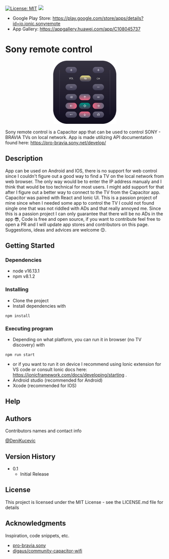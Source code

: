 [![License: MIT](https://img.shields.io/badge/License-MIT-yellow.svg)](https://opensource.org/licenses/MIT)
<a href="https://www.buymeacoffee.com/denikucevic"><img src="https://www.buymeacoffee.com/assets/img/custom_images/orange_img.png" height="20px"></a>

* Google Play Store: https://play.google.com/store/apps/details?id=io.ionic.sonyremote
* App Gallery: https://appgallery.huawei.com/app/C108045737

# Sony remote control

<p align="center">
  <img src="./src/assets/images/remote.png" width="200">
</p>

Sony remote control is a Capacitor app that can be used to control SONY - BRAVIA TVs on local network.
App is made utilizing API documentation found here: https://pro-bravia.sony.net/develop/

## Description

App can be used on Android and IOS, there is no support for web control since I couldn't figure out a good way to find a TV on the local network from web browser. The only way would be to enter the IP address manualy and I think that would be too technical for most users. I might add support for that after I figure out a better way to connect to the TV from the Capacitor app. Capacitor was paired with React and Ionic UI. This is a passion project of mine since when I needed some app to control the TV I could not found single one that was not riddled with ADs and that really annoyed me. Since this is a passion project I can only guarantee that there will be no ADs in the app 😎, Code is free and open source, if you want to contribute feel free to open a PR and I will update app stores and contributors on this page. Suggestions, ideas and advices are welcome 😊.

## Getting Started

### Dependencies

* node v16.13.1
* npm v8.1.2

### Installing

* Clone the project
* Install dependencies with 
```
npm install
```

### Executing program

* Depending on what platform, you can run it in browser (no TV discovery) with
```
npm run start
``` 
*  or if you want to run it on device I recommend using Ionic extension for VS code or consult Ionic docs here: https://ionicframework.com/docs/developing/starting .
* Android studio (recommended for Android)
* Xcode (recommended for IOS)

## Help



## Authors

Contributors names and contact info

[@DeniKucevic](https://github.com/DeniKucevic)

## Version History

* 0.1
    * Initial Release

## License

This project is licensed under the MIT License - see the LICENSE.md file for details

## Acknowledgments

Inspiration, code snippets, etc.
* [pro-bravia.sony](https://pro-bravia.sony.net/develop/)
* [digaus/community-capacitor-wifi ](https://github.com/digaus/community-capacitor-wifi)
